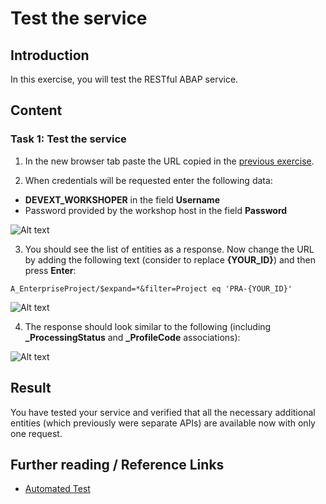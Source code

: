 # Test the service

## Introduction 

In this exercise, you will test the RESTful ABAP service.

## Content

### Task 1: Test the service

1. In the new browser tab paste the URL copied in the [previous exercise](./arrangement.md).

2. When credentials will be requested enter the following data:
  - **DEVEXT_WORKSHOPER** in the field **Username**
  - Password provided by the workshop host in the field **Password**

  ![Alt text](img/0430-credentials-request-on-test.png) 

3. You should see the list of entities as a response. Now change the URL by adding the following text (consider to replace **{YOUR_ID}**) and then press **Enter**:

~~~url
A_EnterpriseProject/$expand=*&filter=Project eq 'PRA-{YOUR_ID}'
~~~

  ![Alt text](img/0440-api-url-change.png) 

4. The response should look similar to the following (including **_ProcessingStatus** and **_ProfileCode** associations):

  ![Alt text](img/0450-test-response.png)

## Result

You have tested your service and verified that all the necessary additional entities (which previously were separate APIs) are available now with only one request. 

## Further reading / Reference Links

- [Automated Test](https://help.sap.com/docs/abap-cloud/abap-rap/test?version=s4hana_cloud)